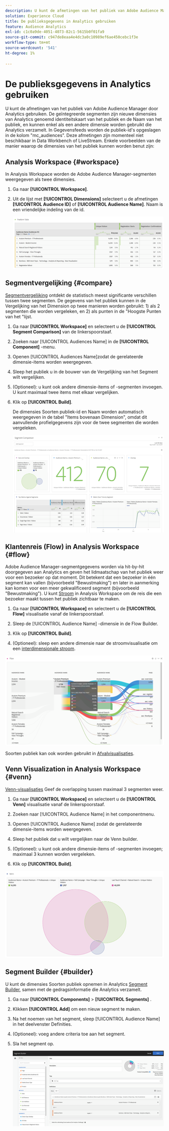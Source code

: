 ```yaml
---
description: U kunt de afmetingen van het publiek van Adobe Audience Manager door Analytics gebruiken. De geïntegreerde segmenten zijn nieuwe dimensies van Analytics genoemd identiteitskaart van het publiek en de Naam van het publiek, en kunnen enkel als een andere dimensie worden gebruikt die Analytics verzamelt. In Gegevensfeeds worden de publiek-id's opgeslagen in de kolom "mc_audiences". Deze afmetingen zijn momenteel niet beschikbaar in Data Workbench of LiveStream. Enkele voorbeelden van de manier waarop de dimensies van het publiek kunnen worden benut zijn
solution: Experience Cloud
title: De publieksgegevens in Analytics gebruiken
feature: Audience Analytics
exl-id: c1c0a9de-4051-4073-82c1-5615b0f01fa9
source-git-commit: c947de8eaa4e4dc3a0c10989ef6ae450cebc1f3e
workflow-type: tm+mt
source-wordcount: '541'
ht-degree: 1%

---
```


# De publieksgegevens in Analytics gebruiken

U kunt de afmetingen van het publiek van Adobe Audience Manager door Analytics gebruiken. De geïntegreerde segmenten zijn nieuwe dimensies van Analytics genoemd identiteitskaart van het publiek en de Naam van het publiek, en kunnen enkel als een andere dimensie worden gebruikt die Analytics verzamelt. In Gegevensfeeds worden de publiek-id&#39;s opgeslagen in de kolom &quot;mc_audiences&quot;. Deze afmetingen zijn momenteel niet beschikbaar in Data Workbench of LiveStream. Enkele voorbeelden van de manier waarop de dimensies van het publiek kunnen worden benut zijn:

## Analysis Workspace {#workspace}

In Analysis Workspace worden de Adobe Audience Manager-segmenten weergegeven als twee dimensies.

1. Ga naar **[!UICONTROL Workspace]**.
1. Uit de lijst met **[!UICONTROL Dimensions]** selecteert u de afmetingen **[!UICONTROL Audience ID]** of **[!UICONTROL Audience Name]**. Naam is een vriendelijke indeling van de id.

   ![](assets/aw-mcaudiences.png)

## Segmentvergelijking {#compare}

[Segmentvergelijking](https://experienceleague.adobe.com/docs/analytics/analyze/analysis-workspace/panels/segment-comparison/segment-comparison.html) ontdekt de statistisch meest significante verschillen tussen twee segmenten. De gegevens van het publiek kunnen in de Vergelijking van het Dimension op twee manieren worden gebruikt: 1) als 2 segmenten die worden vergeleken, en 2) als punten in de &quot;Hoogste Punten van het &quot;lijst.

1. Ga naar **[!UICONTROL Workspace]** en selecteert u de **[!UICONTROL Segment Comparison]** van de linkerspoorstaaf.

1. Zoeken naar [!UICONTROL Audiences Name] in de **[!UICONTROL Component]** -menu.

1. Openen [!UICONTROL Audiences Name]zodat de gerelateerde dimensie-items worden weergegeven.
1. Sleep het publiek u in de bouwer van de Vergelijking van het Segment wilt vergelijken.
1. (Optioneel): u kunt ook andere dimensie-items of -segmenten invoegen. U kunt maximaal twee items met elkaar vergelijken.
1. Klik op **[!UICONTROL Build]**.

   De dimensies Soorten publiek-id en Naam worden automatisch weergegeven in de tabel &quot;Items bovenaan Dimension&quot;, omdat dit aanvullende profielgegevens zijn voor de twee segmenten die worden vergeleken.

   ![](assets/aud-segcompare.png)

## Klantenreis (Flow) in Analysis Workspace {#flow}

Adobe Audience Manager-segmentgegevens worden via hit-by-hit doorgegeven aan Analytics en geven het lidmaatschap van het publiek weer voor een bezoeker op dat moment. Dit betekent dat een bezoeker in één segment kan vallen (bijvoorbeeld &quot;Bewustmaking&quot;) en later in aanmerking kan komen voor een meer gekwalificeerd segment (bijvoorbeeld &quot;Bewustmaking&quot;). U kunt [Stroom](https://experienceleague.adobe.com/docs/analytics/analyze/analysis-workspace/visualizations/fallout/fallout-flow.html) in Analysis Workspace om de reis die een bezoeker maakt tussen het publiek zichtbaar te maken.

1. Ga naar **[!UICONTROL Workspace]** en selecteert u de **[!UICONTROL Flow]** visualisatie vanaf de linkerspoorstaaf.

1. Sleep de [!UICONTROL Audience Name] -dimensie in de Flow Builder.
1. Klik op **[!UICONTROL Build]**.
1. (Optioneel): sleep een andere dimensie naar de stroomvisualisatie om een [interdimensionale stroom](https://experienceleague.adobe.com/docs/analytics/analyze/analysis-workspace/visualizations/flow/multi-dimensional-flow.html).

![](assets/flow-aamaudiences.png)

Soorten publiek kan ook worden gebruikt in [Afvalvisualisaties](https://experienceleague.adobe.com/docs/analytics/analyze/analysis-workspace/visualizations/fallout/fallout-flow.html).

## Venn Visualization in Analysis Workspace {#venn}

[Venn-visualisaties](https://experienceleague.adobe.com/docs/analytics/analyze/analysis-workspace/visualizations/venn.html) Geef de overlapping tussen maximaal 3 segmenten weer.

1. Ga naar **[!UICONTROL Workspace]** en selecteert u de **[!UICONTROL Venn]** visualisatie vanaf de linkerspoorstaaf.

1. Zoeken naar [!UICONTROL Audience Name] in het componentmenu.
1. Openen [!UICONTROL Audience Name] zodat de gerelateerde dimensie-items worden weergegeven.
1. Sleep het publiek dat u wilt vergelijken naar de Venn builder.
1. (Optioneel): u kunt ook andere dimensie-items of -segmenten invoegen; maximaal 3 kunnen worden vergeleken.
1. Klik op **[!UICONTROL Build]**.

![](assets/venn-viz.png)

## Segment Builder {#builder}

U kunt de dimensies Soorten publiek opnemen in Analytics [Segment Builder](/help/components/segmentation/segmentation-workflow/seg-build.md), samen met de gedragsinformatie die Analytics verzamelt.

1. Ga naar  **[!UICONTROL Components]** > **[!UICONTROL Segments]** .
1. Klikken **[!UICONTROL Add]** om een nieuw segment te maken.
1. Na het noemen van het segment, sleep [!UICONTROL Audience Name] in het deelvenster Definities.
1. (Optioneel): voeg andere criteria toe aan het segment.
1. Sla het segment op.

   ![](assets/aud-segbuilder.png)

